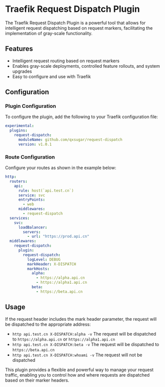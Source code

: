 # Traefik Request Dispatch Plugin

The Traefik Request Dispatch Plugin is a powerful tool that allows for intelligent request dispatching based on request markers, facilitating the implementation of gray-scale functionality.

## Features

- Intelligent request routing based on request markers
- Enables gray-scale deployments, controlled feature rollouts, and system upgrades
- Easy to configure and use with Traefik

## Configuration

### Plugin Configuration

To configure the plugin, add the following to your Traefik configuration file:

```yaml
experimental:
  plugins:
    request-dispatch:
      moduleName: github.com/qxsugar/request-dispatch
      version: v1.0.1
```

### Route Configuration

Configure your routes as shown in the example below:

```yaml
http:
  routers:
    api:
      rule: host(`api.test.cn`)
      service: svc
      entryPoints:
        - web
      middlewares:
        - request-dispatch
  services:
    svc:
      loadBalancer:
        servers:
          - url: "https://prod.api.cn"
  middlewares:
    request-dispatch:
      plugin:
        request-dispatch:
          logLevel: DEBUG
          markHeader: X-DISPATCH
          markHosts:
            alpha:
              - https://alpha.api.cn
              - https://alpha1.api.cn
            beta:
              - https://beta.api.cn
```

## Usage

If the request header includes the mark header parameter, the request will be dispatched to the appropriate address:

- `http api.test.cn X-DISPATCH:alpha -v` The request will be dispatched to `https://alpha.api.cn` or `https://alpha1.api.cn`
- `http api.test.cn X-DISPATCH:beta -v` The request will be dispatched to `https://beta.api.cn`
- `http api.test.cn X-DISPATCH:whoami -v` The request will not be dispatched

This plugin provides a flexible and powerful way to manage your request traffic, enabling you to control how and where requests are dispatched based on their marker headers.